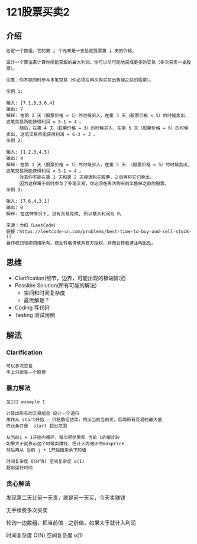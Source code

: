 # 121股票买卖2

## 介绍

```
给定一个数组，它的第 i 个元素是一支给定股票第 i 天的价格。

设计一个算法来计算你所能获取的最大利润。你可以尽可能地完成更多的交易（多次买卖一支股票）。

注意：你不能同时参与多笔交易（你必须在再次购买前出售掉之前的股票）。

示例 1:

输入: [7,1,5,3,6,4]
输出: 7
解释: 在第 2 天（股票价格 = 1）的时候买入，在第 3 天（股票价格 = 5）的时候卖出, 这笔交易所能获得利润 = 5-1 = 4 。
     随后，在第 4 天（股票价格 = 3）的时候买入，在第 5 天（股票价格 = 6）的时候卖出, 这笔交易所能获得利润 = 6-3 = 3 。
示例 2:

输入: [1,2,3,4,5]
输出: 4
解释: 在第 1 天（股票价格 = 1）的时候买入，在第 5 天 （股票价格 = 5）的时候卖出, 这笔交易所能获得利润 = 5-1 = 4 。
     注意你不能在第 1 天和第 2 天接连购买股票，之后再将它们卖出。
     因为这样属于同时参与了多笔交易，你必须在再次购买前出售掉之前的股票。
示例 3:

输入: [7,6,4,3,1]
输出: 0
解释: 在这种情况下, 没有交易完成, 所以最大利润为 0。

来源：力扣（LeetCode）
链接：https://leetcode-cn.com/problems/best-time-to-buy-and-sell-stock-ii
著作权归领扣网络所有。商业转载请联系官方授权，非商业转载请注明出处。
```

## 思维

- Clarification(细节，边界，可能出现的极端情况)
- Possible Solution(所有可能的解法)
   - 空间和时间复杂度
   - 最优解是？
- Coding 写代码
- Testing 测试用例

## 解法

### Clarification
    可以多次交易
    手上只能有一个股票


### 暴力解法 

    见122 example 1

    计算出所有的交易组合 设计一个递归
    用作从 start开始 - 价格数组结束，列出当前当前买，后面所有交易的最大值
    终止条件是  start 超出范围

    从当前i + 1开始内循环，每次把结果和 当前 i的值比较
    如果大于就表示这个时候卖赚钱，把计入内循环的maxprice
    然后再从 当前 j + 1开始搜索余下的值

    时间复杂度 O(N^N) 空间复杂度 o(1)
    超出运行时间

    

### 贪心解法

   发现第二天比前一天贵，就是前一天买，今天卖赚钱

   无手续费多次买卖

   轮询一边数组，把当前值 - 之前值，如果大于就计入利润


   时间复杂度 O(N) 空间复杂度 o(1)
   



